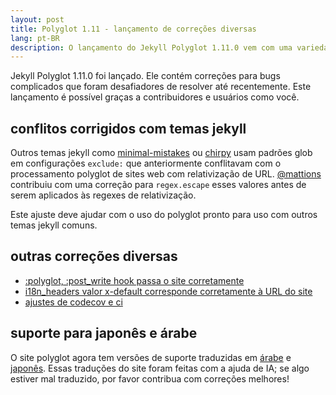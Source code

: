 ```yaml
---
layout: post
title: Polyglot 1.11 - lançamento de correções diversas
lang: pt-BR
description: O lançamento do Jekyll Polyglot 1.11.0 vem com uma variedade de atualizações e suporte para idiomas de site árabe e japonês
---
```


Jekyll Polyglot 1.11.0 foi lançado. Ele contém correções para bugs complicados que foram desafiadores de resolver até recentemente. Este lançamento é possível graças a contribuidores e usuários como você.

## conflitos corrigidos com temas jekyll

Outros temas jekyll como [minimal-mistakes](https://github.com/mmistakes/minimal-mistakes/blob/master/_config.yml#L168-L169) ou [chirpy](https://github.com/cotes2020/jekyll-theme-chirpy/blob/master/_config.yml#L208-L210) usam padrões glob em configurações `exclude:` que anteriormente conflitavam com o processamento polyglot de sites web com relativização de URL. [@mattions](https://github.com/mattions) contribuiu com uma correção para `regex.escape` esses valores antes de serem aplicados às regexes de relativização.

Este ajuste deve ajudar com o uso do polyglot pronto para uso com outros temas jekyll comuns.

## outras correções diversas

* [:polyglot, :post_write hook passa o site corretamente](https://github.com/untra/polyglot/pull/266)
* [i18n_headers valor x-default corresponde corretamente à URL do site](https://github.com/untra/polyglot/pull/262)
* [ajustes de codecov e ci](https://github.com/untra/polyglot/pull/263)

## suporte para japonês e árabe

O site polyglot agora tem versões de suporte traduzidas em [árabe](https://polyglot.untra.io/ar/) e [japonês](https://polyglot.untra.io/jp/). Essas traduções do site foram feitas com a ajuda de IA; se algo estiver mal traduzido, por favor contribua com correções melhores!
